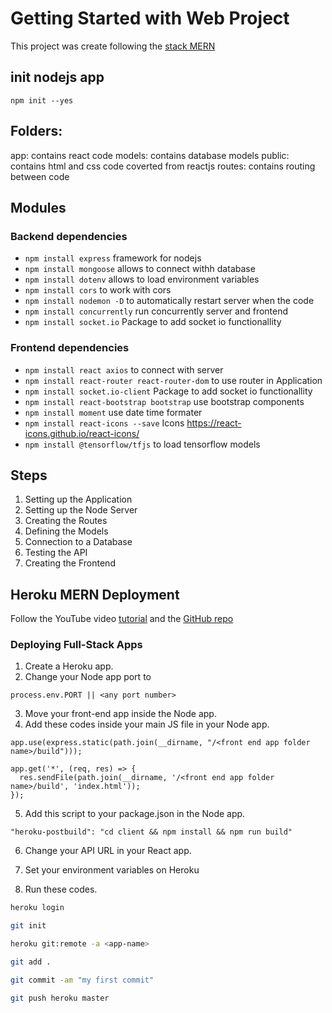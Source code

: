 # Getting Started with Web Project

This project was create following the [stack MERN](https://blog.devgenius.io/how-to-get-started-with-the-mern-stack-the-easy-way-b9758fe45956)

## init nodejs app

`npm init --yes`

## Folders:

app: contains react code
models: contains database models
public: contains html and css code coverted from reactjs
routes: contains routing between code

## Modules

### Backend dependencies

- `npm install express` framework for nodejs
- `npm install mongoose` allows to connect withh database
- `npm install dotenv` allows to load environment variables
- `npm install cors` to work with cors
- `npm install nodemon -D` to automatically restart server when the code
- `npm install concurrently` run concurrently server and frontend
- `npm install socket.io` Package to add socket io functionallity

### Frontend dependencies

- `npm install react axios` to connect with server
- `npm install react-router react-router-dom` to use router in Application
- `npm install socket.io-client` Package to add socket io functionallity
- `npm install react-bootstrap bootstrap` use bootstrap components
- `npm install moment` use date time formater
- `npm install react-icons --save` Icons https://react-icons.github.io/react-icons/
- `npm install @tensorflow/tfjs` to load tensorflow models

## Steps

1. Setting up the Application
2. Setting up the Node Server
3. Creating the Routes
4. Defining the Models
5. Connection to a Database
6. Testing the API
7. Creating the Frontend

## Heroku MERN Deployment

Follow the YouTube video [tutorial](https://www.youtube.com/watch?v=5dQC2JUd27g) and the [GitHub repo](https://github.com/safak/youtube/tree/free-deployment)

### Deploying Full-Stack Apps

1. Create a Heroku app.
2. Change your Node app port to

```
process.env.PORT || <any port number>
```

3. Move your front-end app inside the Node app.
4. Add these codes inside your main JS file in your Node app.

```
app.use(express.static(path.join(__dirname, "/<front end app folder name>/build")));

app.get('*', (req, res) => {
  res.sendFile(path.join(__dirname, '/<front end app folder name>/build', 'index.html'));
});
```

5. Add this script to your package.json in the Node app.

```
"heroku-postbuild": "cd client && npm install && npm run build"
```

6. Change your API URL in your React app.

7. Set your environment variables on Heroku

8. Run these codes.

```bash
heroku login
```

```bash
git init
```

```bash
heroku git:remote -a <app-name>
```

```bash
git add .
```

```bash
git commit -am "my first commit"
```

```bash
git push heroku master
```
